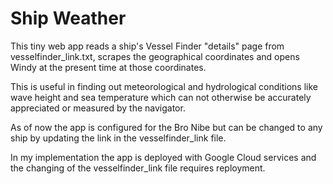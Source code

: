 # Ship Weather

This tiny web app reads a ship's Vessel Finder "details" page from vesselfinder_link.txt, scrapes the geographical coordinates and opens Windy at the present time at those coordinates.

This is useful in finding out meteorological and hydrological conditions like wave height  and sea temperature which can not otherwise be accurately appreciated or measured by the navigator.

As of now the app is configured for the Bro Nibe but can be changed to any ship by updating the link in the vesselfinder_link file.

In my implementation the app is deployed with Google Cloud services and the changing of the vesselfinder_link file requires reployment.